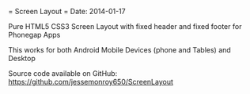 = Screen Layout =
Date: 2014-01-17

Pure HTML5 CSS3 Screen Layout with fixed header and fixed footer for Phonegap Apps

This works for both Android Mobile Devices (phone and Tables) and Desktop

Source code available on GitHub:
https://github.com/jessemonroy650/ScreenLayout